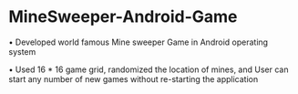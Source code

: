 # MineSweeper-Android-Game

• Developed world famous Mine sweeper Game in Android operating system

• Used 16 * 16 game grid, randomized the location of mines, and User can start any number of new games without re-starting the 
  application

